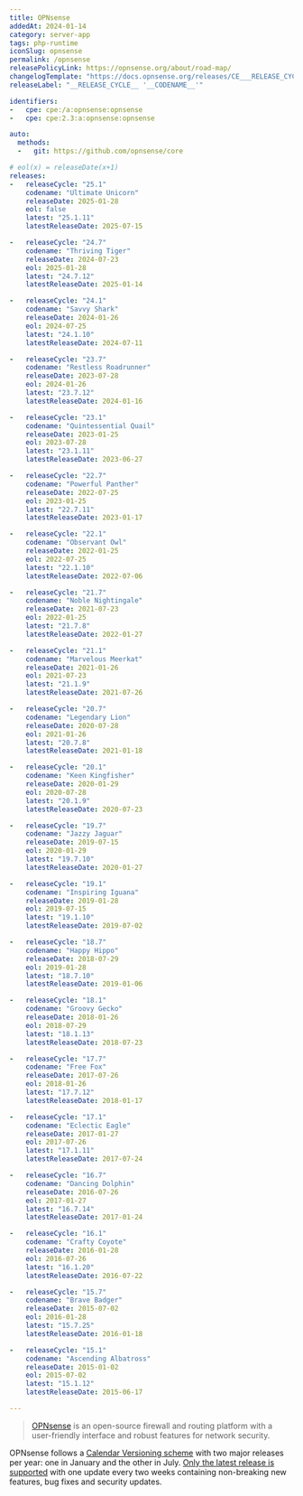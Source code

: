 ```yaml
---
title: OPNsense
addedAt: 2024-01-14
category: server-app
tags: php-runtime
iconSlug: opnsense
permalink: /opnsense
releasePolicyLink: https://opnsense.org/about/road-map/
changelogTemplate: "https://docs.opnsense.org/releases/CE___RELEASE_CYCLE__.html"
releaseLabel: "__RELEASE_CYCLE__ '__CODENAME__'"

identifiers:
-   cpe: cpe:/a:opnsense:opnsense
-   cpe: cpe:2.3:a:opnsense:opnsense

auto:
  methods:
  -   git: https://github.com/opnsense/core

# eol(x) = releaseDate(x+1)
releases:
-   releaseCycle: "25.1"
    codename: "Ultimate Unicorn"
    releaseDate: 2025-01-28
    eol: false
    latest: "25.1.11"
    latestReleaseDate: 2025-07-15

-   releaseCycle: "24.7"
    codename: "Thriving Tiger"
    releaseDate: 2024-07-23
    eol: 2025-01-28
    latest: "24.7.12"
    latestReleaseDate: 2025-01-14

-   releaseCycle: "24.1"
    codename: "Savvy Shark"
    releaseDate: 2024-01-26
    eol: 2024-07-25
    latest: "24.1.10"
    latestReleaseDate: 2024-07-11

-   releaseCycle: "23.7"
    codename: "Restless Roadrunner"
    releaseDate: 2023-07-28
    eol: 2024-01-26
    latest: "23.7.12"
    latestReleaseDate: 2024-01-16

-   releaseCycle: "23.1"
    codename: "Quintessential Quail"
    releaseDate: 2023-01-25
    eol: 2023-07-28
    latest: "23.1.11"
    latestReleaseDate: 2023-06-27

-   releaseCycle: "22.7"
    codename: "Powerful Panther"
    releaseDate: 2022-07-25
    eol: 2023-01-25
    latest: "22.7.11"
    latestReleaseDate: 2023-01-17

-   releaseCycle: "22.1"
    codename: "Observant Owl"
    releaseDate: 2022-01-25
    eol: 2022-07-25
    latest: "22.1.10"
    latestReleaseDate: 2022-07-06

-   releaseCycle: "21.7"
    codename: "Noble Nightingale"
    releaseDate: 2021-07-23
    eol: 2022-01-25
    latest: "21.7.8"
    latestReleaseDate: 2022-01-27

-   releaseCycle: "21.1"
    codename: "Marvelous Meerkat"
    releaseDate: 2021-01-26
    eol: 2021-07-23
    latest: "21.1.9"
    latestReleaseDate: 2021-07-26

-   releaseCycle: "20.7"
    codename: "Legendary Lion"
    releaseDate: 2020-07-28
    eol: 2021-01-26
    latest: "20.7.8"
    latestReleaseDate: 2021-01-18

-   releaseCycle: "20.1"
    codename: "Keen Kingfisher"
    releaseDate: 2020-01-29
    eol: 2020-07-28
    latest: "20.1.9"
    latestReleaseDate: 2020-07-23

-   releaseCycle: "19.7"
    codename: "Jazzy Jaguar"
    releaseDate: 2019-07-15
    eol: 2020-01-29
    latest: "19.7.10"
    latestReleaseDate: 2020-01-27

-   releaseCycle: "19.1"
    codename: "Inspiring Iguana"
    releaseDate: 2019-01-28
    eol: 2019-07-15
    latest: "19.1.10"
    latestReleaseDate: 2019-07-02

-   releaseCycle: "18.7"
    codename: "Happy Hippo"
    releaseDate: 2018-07-29
    eol: 2019-01-28
    latest: "18.7.10"
    latestReleaseDate: 2019-01-06

-   releaseCycle: "18.1"
    codename: "Groovy Gecko"
    releaseDate: 2018-01-26
    eol: 2018-07-29
    latest: "18.1.13"
    latestReleaseDate: 2018-07-23

-   releaseCycle: "17.7"
    codename: "Free Fox"
    releaseDate: 2017-07-26
    eol: 2018-01-26
    latest: "17.7.12"
    latestReleaseDate: 2018-01-17

-   releaseCycle: "17.1"
    codename: "Eclectic Eagle"
    releaseDate: 2017-01-27
    eol: 2017-07-26
    latest: "17.1.11"
    latestReleaseDate: 2017-07-24

-   releaseCycle: "16.7"
    codename: "Dancing Dolphin"
    releaseDate: 2016-07-26
    eol: 2017-01-27
    latest: "16.7.14"
    latestReleaseDate: 2017-01-24

-   releaseCycle: "16.1"
    codename: "Crafty Coyote"
    releaseDate: 2016-01-28
    eol: 2016-07-26
    latest: "16.1.20"
    latestReleaseDate: 2016-07-22

-   releaseCycle: "15.7"
    codename: "Brave Badger"
    releaseDate: 2015-07-02
    eol: 2016-01-28
    latest: "15.7.25"
    latestReleaseDate: 2016-01-18

-   releaseCycle: "15.1"
    codename: "Ascending Albatross"
    releaseDate: 2015-01-02
    eol: 2015-07-02
    latest: "15.1.12"
    latestReleaseDate: 2015-06-17

---
```


> [OPNsense](https://opnsense.org/) is an open-source firewall and routing platform with a
> user-friendly interface and robust features for network security.

OPNsense follows a [Calendar Versioning scheme](https://docs.opnsense.org/manual/updates.html#updates)
with two major releases per year: one in January and the other in July. [Only the latest release
is supported](https://docs.opnsense.org/releases/CE_23.7.html#january-04-2024) with one update
every two weeks containing non-breaking new features, bug fixes and security updates.
